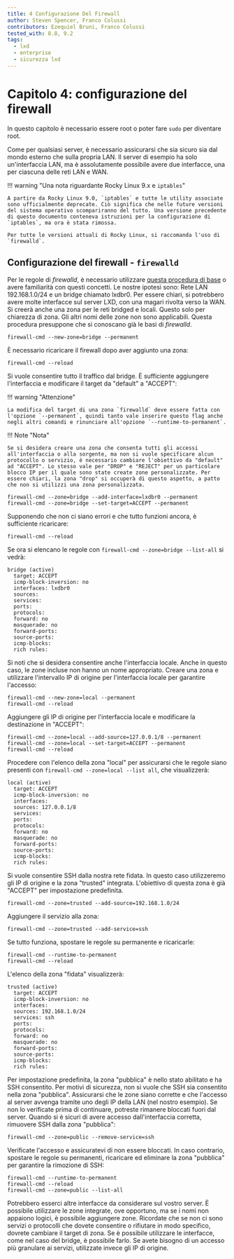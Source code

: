 ```yaml
---
title: 4 Configurazione Del Firewall
author: Steven Spencer, Franco Colussi
contributors: Ezequiel Bruni, Franco Colussi
tested_with: 8.8, 9.2
tags:
  - lxd
  - enterprise
  - sicurezza lxd
---
```


# Capitolo 4: configurazione del firewall

In questo capitolo è necessario essere root o poter fare `sudo` per diventare root.

Come per qualsiasi server, è necessario assicurarsi che sia sicuro sia dal mondo esterno che sulla propria LAN. Il server di esempio ha solo un'interfaccia LAN, ma è assolutamente possibile avere due interfacce, una per ciascuna delle reti LAN e WAN.

!!! warning "Una nota riguardante Rocky Linux 9.x e `iptables`"

    A partire da Rocky Linux 9.0, `iptables` e tutte le utility associate sono ufficialmente deprecate. Ciò significa che nelle future versioni del sistema operativo scompariranno del tutto. Una versione precedente di questo documento conteneva istruzioni per la configurazione di `iptables`, ma ora è stata rimossa. 
    
    Per tutte le versioni attuali di Rocky Linux, si raccomanda l'uso di `firewalld`.

## Configurazione del firewall - `firewalld`

Per le regole di _firewalld_, è necessario utilizzare [questa procedura di base](../../guides/security/firewalld.md) o avere familiarità con questi concetti. Le nostre ipotesi sono: Rete LAN 192.168.1.0/24 e un bridge chiamato lxdbr0. Per essere chiari, si potrebbero avere molte interfacce sul server LXD, con una magari rivolta verso la WAN. Si creerà anche una zona per le reti bridged e locali. Questo solo per chiarezza di zona. Gli altri nomi delle zone non sono applicabili. Questa procedura presuppone che si conoscano già le basi di _firewalld_.

```
firewall-cmd --new-zone=bridge --permanent
```

È necessario ricaricare il firewall dopo aver aggiunto una zona:

```
firewall-cmd --reload
```

Si vuole consentire tutto il traffico dal bridge. È sufficiente aggiungere l'interfaccia e modificare il target da "default" a "ACCEPT":

!!! warning "Attenzione"

    La modifica del target di una zona `firewalld` deve essere fatta con l'opzione `--permanent`, quindi tanto vale inserire questo flag anche negli altri comandi e rinunciare all'opzione `--runtime-to-permanent`.

!!! Note "Nota"

    Se si desidera creare una zona che consenta tutti gli accessi all'interfaccia o alla sorgente, ma non si vuole specificare alcun protocollo o servizio, è necessario cambiare l'obiettivo da "default" ad "ACCEPT". Lo stesso vale per "DROP" e "REJECT" per un particolare blocco IP per il quale sono state create zone personalizzate. Per essere chiari, la zona "drop" si occuperà di questo aspetto, a patto che non si utilizzi una zona personalizzata.

```
firewall-cmd --zone=bridge --add-interface=lxdbr0 --permanent
firewall-cmd --zone=bridge --set-target=ACCEPT --permanent
```
Supponendo che non ci siano errori e che tutto funzioni ancora, è sufficiente ricaricare:

```
firewall-cmd --reload
```
Se ora si elencano le regole con `firewall-cmd --zone=bridge --list-all` si vedrà:

```
bridge (active)
  target: ACCEPT
  icmp-block-inversion: no
  interfaces: lxdbr0
  sources:
  services:
  ports:
  protocols:
  forward: no
  masquerade: no
  forward-ports:
  source-ports:
  icmp-blocks:
  rich rules:
```
Si noti che si desidera consentire anche l'interfaccia locale. Anche in questo caso, le zone incluse non hanno un nome appropriato. Creare una zona e utilizzare l'intervallo IP di origine per l'interfaccia locale per garantire l'accesso:

```
firewall-cmd --new-zone=local --permanent
firewall-cmd --reload
```
Aggiungere gli IP di origine per l'interfaccia locale e modificare la destinazione in "ACCEPT":

```
firewall-cmd --zone=local --add-source=127.0.0.1/8 --permanent
firewall-cmd --zone=local --set-target=ACCEPT --permanent
firewall-cmd --reload
```
Procedere con l'elenco della zona "local" per assicurarsi che le regole siano presenti con `firewall-cmd --zone=local --list all`, che visualizzerà:

```
local (active)
  target: ACCEPT
  icmp-block-inversion: no
  interfaces:
  sources: 127.0.0.1/8
  services:
  ports:
  protocols:
  forward: no
  masquerade: no
  forward-ports:
  source-ports:
  icmp-blocks:
  rich rules:
```

Si vuole consentire SSH dalla nostra rete fidata. In questo caso utilizzeremo gli IP di origine e la zona "trusted" integrata. L'obiettivo di questa zona è già "ACCEPT" per impostazione predefinita.

```
firewall-cmd --zone=trusted --add-source=192.168.1.0/24
```
Aggiungere il servizio alla zona:

```
firewall-cmd --zone=trusted --add-service=ssh
```
Se tutto funziona, spostare le regole su permanente e ricaricarle:

```
firewall-cmd --runtime-to-permanent
firewall-cmd --reload
```
L'elenco della zona "fidata" visualizzerà:

```
trusted (active)
  target: ACCEPT
  icmp-block-inversion: no
  interfaces:
  sources: 192.168.1.0/24
  services: ssh
  ports:
  protocols:
  forward: no
  masquerade: no
  forward-ports:
  source-ports:
  icmp-blocks:
  rich rules:
```

Per impostazione predefinita, la zona "pubblica" è nello stato abilitato e ha SSH consentito. Per motivi di sicurezza, non si vuole che SSH sia consentito nella zona "pubblica". Assicurarsi che le zone siano corrette e che l'accesso al server avvenga tramite uno degli IP della LAN (nel nostro esempio). Se non lo verificate prima di continuare, potreste rimanere bloccati fuori dal server. Quando si è sicuri di avere accesso dall'interfaccia corretta, rimuovere SSH dalla zona "pubblica":

```
firewall-cmd --zone=public --remove-service=ssh
```

Verificate l'accesso e assicuratevi di non essere bloccati. In caso contrario, spostare le regole su permanenti, ricaricare ed eliminare la zona "pubblica" per garantire la rimozione di SSH:

```
firewall-cmd --runtime-to-permanent
firewall-cmd --reload
firewall-cmd --zone=public --list-all
```

Potrebbero esserci altre interfacce da considerare sul vostro server. È possibile utilizzare le zone integrate, ove opportuno, ma se i nomi non appaiono logici, è possibile aggiungere zone. Ricordate che se non ci sono servizi o protocolli che dovete consentire o rifiutare in modo specifico, dovrete cambiare il target di zona. Se è possibile utilizzare le interfacce, come nel caso del bridge, è possibile farlo. Se avete bisogno di un accesso più granulare ai servizi, utilizzate invece gli IP di origine.
